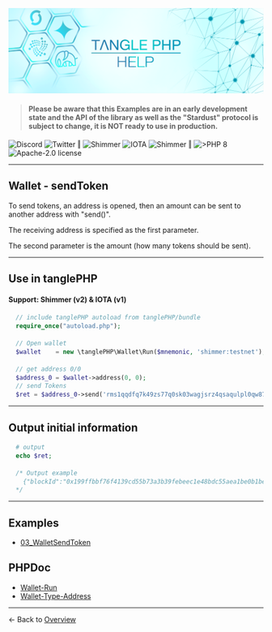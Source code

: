 ![](.meta/Banner.png)

> #### Please be aware that this Examples are in an early development state and the API of the library as well as the "Stardust" protocol is subject to change, it is NOT ready to use in production.

<a href="https://discord.iota.org/" style="text-decoration:none;"><img src="https://img.shields.io/badge/Discord-9cf.svg?style=social&logo=discord" alt="Discord"></a>
<a href="https://twitter.com/tanglePHP/" style="text-decoration:none;"><img src="https://img.shields.io/badge/Twitter-@tanglePHP-9cf.svg?style=social&logo=twitter" alt="Twitter"></a> ‖
<a href="https://www.tanglephp.com/" style="text-decoration:none;"><img src="https://img.shields.io/badge/tanglePHP-grey?style=flat-square&logo=tanglePHP" alt="Shimmer"></a>
<a href="https://www.iota.org/" style="text-decoration:none;"><img src="https://img.shields.io/badge/IOTA-grey?style=flat-square&logo=iota" alt="IOTA"></a>
<a href="https://www.shimmer.network/" style="text-decoration:none;"><img src="https://img.shields.io/badge/Shimmer-grey?style=flat-square&logo=shimmer" alt="Shimmer"></a> ‖
<a href="https://www.php.net/" style="text-decoration:none;"><img src="https://img.shields.io/badge/PHP->= 8.1.x-blue?style=flat-square&logo=php" alt=">PHP 8"></a>
<a href="https://github.com/iota-community/iota.php/LICENSE" style="text-decoration:none;"><img src="https://img.shields.io/badge/license-Apache--2.0-green?style=flat-square" alt="Apache-2.0 license"></a>

---

## Wallet - sendToken

To send tokens, an address is opened, then an amount can be sent to another address with "send()".

The receiving address is specified as the first parameter.

The second parameter is the amount (how many tokens should be sent).

---

## Use in tanglePHP

#### Support: Shimmer (v2) & IOTA (v1)

```PHP
  // include tanglePHP autoload from tanglePHP/bundle
  require_once("autoload.php");
  
  // Open wallet
  $wallet    = new \tanglePHP\Wallet\Run($mnemonic, 'shimmer:testnet');
  
  // get address 0/0
  $address_0 = $wallet->address(0, 0);
  // send Tokens
  $ret = $address_0->send('rms1qqdfq7k49zs77q0sk03wagjsrz4qsaqulpl0qw87cjc6z9mn6kzwkk8kzgh', 1000000) . PHP_EOL;
```

---

## Output initial information

```PHP  
  # output
  echo $ret;

  /* Output example
    {"blockId":"0x199ffbbf76f4139cd55b73a3b39febeec1e48bdc55aea1be0b1be3501f807f97","check":"included","explorerUrl":"https:\/\/explorer.shimmer.network\/testnet\/block\/0x199ffbbf76f4139cd55b73a3b39febeec1e48bdc55aea1be0b1be3501f807f97","marketData":{"shimmer":{"usd":0.081191,"eur":0.0824,"last_updated_at":1666077375}},"networkInfo":{"network":"shimmer","networkName":"testnet","networkId":"8342982141227064571","protocolVersion":2,"singleNodeName":"HORNET","singleNodeVersion":"2.0.0-rc.2","singleNodeHealthy":true,"features":["pow"],"baseToken":"SMR","coinType":4219,"bech32Hrp":"rms"},"marketData_balance":{"last_updated_at":1666077375,"balance":1000000,"balanceCalc":1,"coin":"shimmer","price":{"usd":0.081191,"eur":0.0824,"last_updated_at":1666077375},"calc":{"usd":0.081191,"eur":0.0824}}}
  */
```

---


## Examples

+ [03_WalletSendToken](https://github.com/tanglePHP/bundle/blob/main/examples/src/wallet/03_WalletSendToken.php)

## PHPDoc

+ [Wallet-Run](https://tanglephp.com/phpdoc/classes/tanglePHP-Wallet-Run.html)
+ [Wallet-Type-Address](https://tanglephp.com/phpdoc/classes/tanglePHP-Wallet-Type-Address.html)

---

<- Back to [Overview](000_index.md)